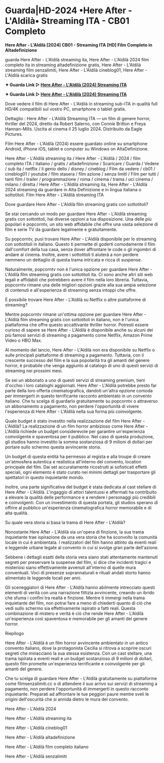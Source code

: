 # Guarda|HD-2024 •Here After - L'Aldilà• Streaming ITA - CB01 Completo

**Here After - L'Aldilà [2024] CB01 - Streaming ITA [HD] Film Completo in Altadefinizione**

guarda Here After - L'Aldilà streaming ita, Here After - L'Aldilà 2024 film completo ita in streaming altadefinizione gratis, Here After - L'Aldilà streaming film senzalimiti, Here After - L'Aldilà cineblog01, Here After - L'Aldilà scarica gratis

**✦ Guarda Link ▷ [Here After - L'Aldilà (2024) Streaming ITA](https://popcorn-tv.online/it/movie/1096838/here-after)**

**✦ Guarda Link ▷ [Here After - L'Aldilà (2024) Streaming ITA](https://popcorn-tv.online/it/movie/1096838/here-after)**

Dove vedere il film di Here After - L'Aldilà in streaming sub-ITA in qualità full HD/4K compatibili sul vostro PC, smartphone o tablet gratis.

Dettaglio : Here After - L'Aldilà Streaming ITA — un film di genere horror, thriller del 2024, diretto da Robert Salerno, con Connie Britton e Freya Hannan-Mills. Uscita al cinema il 25 luglio 2024. Distribuito da Eagle Pictures.

Film Here After - L'Aldilà (2024) essere guardato online su smartphone Android, iPhone iOS, tablet e computer su Windows on AltaDefinizione.

Here After - L'Aldilà streaming ita / Here After - L'Aldilà / 2024 / film completo ITA / italiano / gratis / altadefinizione / Scaricare / Guarda / Vedere / sub ita / netflix / il genio dello / disney / cineblog / Film da vedere / cb01 / cineblog01 / youtube / film stasera / film azione / senza limiti / Film per tutti / tanti film / trailer / programmazione / roma / cinema / trama / uci cinema / milano / diretta / Here After - L'Aldilà streaming ita, Here After - L'Aldilà 2024 streaming da guardare in Alta Definizione e in lingua italiana o sottotitoli. Film Here After - L'Aldilà streaming ITA

Dove guardare Here After - L'Aldilà film streaming gratis con sottotitoli?

Se stai cercando un modo per guardare Here After - L'Aldilà streaming gratis con sottotitoli, hai diverse opzioni a tua disposizione. Una delle più popolari è popcorntv, un sito web affidabile che offre una vasta selezione di film e serie TV da guardare legalmente e gratuitamente.

Su popcorntv, puoi trovare Here After - L'Aldilà disponibile per lo streaming con sottotitoli in italiano. Questo ti permette di goderti comodamente il film dall'comfort della tua casa, senza dover affrontare le code o gli ingombri di andare al cinema. Inoltre, avere i sottotitoli ti aiuterà a non perdere nemmeno un dettaglio di questa trama intricata e ricca di suspense.

Naturalmente, popcorntv non è l'unica opzione per guardare Here After - L'Aldilà film streaming gratis con sottotitoli ita. Ci sono anche altri siti web legali e affidabili che potrebbero avere il film nella loro libreria. Tuttavia, popcorntv rimane una delle migliori opzioni grazie alla sua ampia selezione di contenuti e all'esperienza di streaming senza intoppi che offre.

È possibile trovare Here After - L'Aldilà su Netflix o altre piattaforme di streaming?

Mentre popcorntv rimane un'ottima opzione per guardare Here After - L'Aldilà film streaming gratis con sottotitoli in italiano, non è l'unica piattaforma che offre questo accattivante thriller horror. Potresti essere curioso di sapere se Here After - L'Aldilà è disponibile anche su alcuni dei più famosi servizi di streaming a pagamento come Netflix, Amazon Prime Video o HBO Max.

Al momento del lancio, Here After - L'Aldilà non era disponibile su Netflix o sulle principali piattaforme di streaming a pagamento. Tuttavia, con il crescente successo del film e la sua popolarità tra gli amanti del genere horror, è probabile che venga aggiunto al catalogo di uno di questi servizi di streaming nei prossimi mesi.

Se sei un abbonato a uno di questi servizi di streaming premium, tieni d'occhio i loro cataloghi aggiornati. Here After - L'Aldilà potrebbe presto far parte della loro offerta cinematografica, dandoti un'altra opzione comoda per immergerti in questo terrificante racconto ambientato in un convento italiano. Che tu scelga di guardarlo gratuitamente su popcorntv o attraverso un abbonamento a pagamento, non perdere l'opportunità di vivere l'esperienza di Here After - L'Aldilà nella sua forma più coinvolgente.

Quale budget è stato investito nella realizzazione del film Here After - L'Aldilà?
La realizzazione di un film horror ambizioso come Here After - L'Aldilà richiede un budget considerevole per garantire un'esperienza coinvolgente e spaventosa per il pubblico. Nel caso di questa produzione, gli studios hanno investito la somma sostanziosa di 9 milioni di dollari per portare sullo schermo questa avvincente storia.

Un budget di questa entità ha permesso al regista e alla troupe di creare un'atmosfera autentica e realistica all'interno del convento, location principale del film. Dai set accuratamente ricostruiti ai sofisticati effetti speciali, ogni elemento è stato curato nei minimi dettagli per trasportare gli spettatori in questo inquietante mondo.

Inoltre, una parte significativa del budget è stata dedicata al cast stellare di Here After - L'Aldilà. L'ingaggio di attori talentuosi e affermati ha contribuito a elevare la qualità delle performance e a rendere i personaggi più credibili e coinvolgenti. Con un investimento di questa portata, gli studios sperano di offrire al pubblico un'esperienza cinematografica horror memorabile e di alta qualità.

Su quale vera storia si basa la trama di Here After - L'Aldilà?

Nonostante Here After - L'Aldilà sia un'opera di finzione, la sua trama inquietante trae ispirazione da una vera storia che ha sconvolto la comunità locale in cui è ambientata. I realizzatori del film hanno attinto da eventi reali e leggende urbane legate al convento in cui si svolge gran parte dell'azione.

Sebbene i dettagli esatti della storia vera siano stati attentamente mantenuti segreti per preservare la suspense del film, si dice che incidenti tragici e misteriosi siano effettivamente avvenuti all'interno di quelle mura conventuali. Voci di presenze soprannaturali e rituali andati storto hanno alimentato le leggende locali per anni.

Gli sceneggiatori di Here After - L'Aldilà hanno abilmente intrecciato questi elementi di verità con una narrazione fittizia avvincente, creando un ibrido che sfuma i confini tra realtà e finzione. Mentre ti immergi nella trama inquietante del film, non potrai fare a meno di chiederti quanto di ciò che vedi sullo schermo sia effettivamente ispirato a fatti reali. Questa combinazione di mistero e verità è ciò che rende Here After - L'Aldilà un'esperienza così spaventosa e memorabile per gli amanti del genere horror.

Riepilogo

Here After - L'Aldilà è un film horror avvincente ambientato in un antico convento italiano, dove la protagonista Cecilia si ritrova a scoprire oscuri segreti che minacciano la sua stessa esistenza. Con un cast stellare, una trama ispirata a eventi reali e un budget sostanzioso di 9 milioni di dollari, questo film promette un'esperienza terrificante e coinvolgente per gli amanti del genere.

Che tu scelga di guardare Here After - L'Aldilà gratuitamente su piattaforme come filmsenzalimiti.cc o di attendere il suo arrivo sui servizi di streaming a pagamento, non perdere l'opportunità di immergerti in questo racconto inquietante. Preparati ad affrontare le tue peggiori paure mentre sveli le origini dell'oscurità che si annida dietro le mura del convento.

Here After - L'Aldilà 2024

Here After - L'Aldilà streaming ita

Here After - L'Aldilà cineblog01

Here After - L'Aldilà altadefinizione

Here After - L'Aldilà film completo italiano

Here After - L'Aldilà senzalimiti
